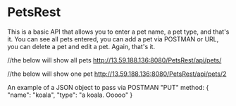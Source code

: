 # PetsRest

This is a basic API that allows you to enter a pet name, a pet type, and that's it. You can see all pets entered, you can add a pet via POSTMAN or URL, you can delete a pet and edit a pet. Again, that's it.

//the below will show all pets
http://13.59.188.136:8080/PetsRest/api/pets/

//the below will show one pet
http://13.59.188.136:8080/PetsRest/api/pets/2

An example of a JSON object to pass via POSTMAN "PUT" method:
{
	"name": "koala",
	"type": "a koala. Ooooo"
}
